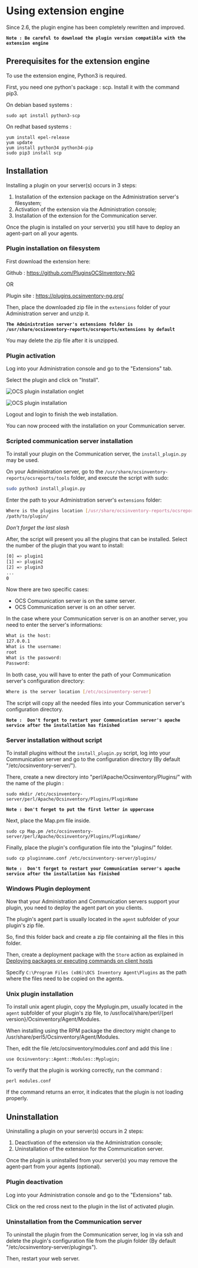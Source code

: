 # Using extension engine

Since 2.6, the plugin engine has been completely rewritten and improved.

**`Note : Be careful to download the plugin version compatible with the extension engine`**

## Prerequisites for the extension engine

To use the extension engine, Python3 is required.

First, you need one python's package : scp.
Install it with the command pip3.

On debian based systems :

```
sudo apt install python3-scp
```

On redhat based systems :

```
yum install epel-release
yum update
yum install python34 python34-pip
sudo pip3 install scp
```

## Installation

Installing a plugin on your server(s) occurs in 3 steps:

1. Installation of the extension package on the Administration server's filesystem;
2. Activation of the extension via the Administration console;
3. Installation of the extension for the Communication server.

Once the plugin is installed on your server(s) you still have to deploy an agent-part on all your agents.

### Plugin installation on filesystem

First download the extension here:

Github : https://github.com/PluginsOCSInventory-NG

OR

Plugin site : https://plugins.ocsinventory-ng.org/

Then, place the downloaded zip file in the `extensions` folder of your Administration server and unzip it.

**` The Administration server's extensions folder is /usr/share/ocsinventory-reports/ocsreports/extensions by default `**

You may delete the zip file after it is unzipped.

### Plugin activation

Log into your Administration console and go to the "Extensions" tab.

Select the plugin and click on "Install".

![OCS plugin installation onglet](../../img/server/reports/plugin_installation_onglet.png)

![OCS plugin installation](../../img/server/reports/plugin_installation.png)

Logout and login to finish the web installation.

You can now proceed with the installation on your Communication server.

### Scripted communication server installation

To install your plugin on the Communication server, the `install_plugin.py` may be used.

On your Administration server, go to the `/usr/share/ocsinventory-reports/ocsreports/tools` 
folder, and execute the script with sudo:

```bash
sudo python3 install_plugin.py
```

Enter the path to your Administration server's `extensions` folder:

```bash
Where is the plugins location [/usr/share/ocsinventory-reports/ocsreports/extensions/]
/path/to/plugin/
```

_Don't forget the last slash_

After, the script will present you all the plugins that can be installed.
Select the number of the plugin that you want to install:

``` bash
[0] => plugin1
[1] => plugin2
[2] => plugin3
...
0
```

Now there are two specific cases:

 * OCS Comuunication server is on the same server.
 * OCS Communication server is on an other server.

In the case where your Communication server is on an another server, you need to enter 
the server's informations:

``` bash
What is the host:
127.0.0.1
What is the username:
root
What is the password:
Password:
```

In both case, you will have to enter the path of your Communication server's configuration directory:

``` bash
Where is the server location [/etc/ocsinventory-server]

```

The script will copy all the needed files into your Communication server's configuration directory.

**`Note :  Don't forget to restart your Communication server's apache service after the installation has finished`**

### Server installation without script

To install plugins without the `install_plugin.py` script, log into your Communication server and go to the configuration 
directory (By default "/etc/ocsinventory-server/").

There, create a new directory into "perl/Apache/Ocsinventory/Plugins/" with the name of the plugin :

```
sudo mkdir /etc/ocsinventory-server/perl/Apache/Ocsinventory/Plugins/PluginName
```

**`Note : Don't forget to put the first letter in uppercase`**

Next, place the Map.pm file inside.

```
sudo cp Map.pm /etc/ocsinventory-server/perl/Apache/Ocsinventory/Plugins/PluginName/
```

Finally, place the plugin's configuration file into the "plugins/" folder.

```
sudo cp pluginname.conf /etc/ocsinventory-server/plugins/
```

**`Note :  Don't forget to restart your Communication server's apache service after the installation has finished`**

### Windows Plugin deployment 

Now that your Administration and Communication servers support your plugin, you need to deploy the agent part on you clients.

The plugin's agent part is usually located in the `agent` subfolder of your plugin's zip file.

So, find this folder back and create a zip file containing all the files in this folder.

Then, create a deployment package with the `Store` action as explained in 
[Deploying packages or executing commands on client hosts](../05.Deployment/Deploying-packages-or-executing-commands-on-client-hosts.md)

Specify `C:\Program Files (x86)\OCS Inventory Agent\Plugins` as the path where the files need to be copied on the agents.

### Unix plugin installation

To install unix agent plugin, copy the Myplugin.pm, usually located in the `agent` subfolder of your plugin's zip file, to /usr/local/share/perl/{perl version}/Ocsinventory/Agent/Modules.

When installing using the RPM package the directory might change to /usr/share/perl5/Ocsinventory/Agent/Modules.

Then, edit the file /etc/ocsinventory/modules.conf and add this line :

    use Ocsinventory::Agent::Modules::Myplugin;

To verify that the plugin is working correctly, run the command :

    perl modules.conf

If the command returns an error, it indicates that the plugin is not loading properly.

## Uninstallation

Uninstalling a plugin on your server(s) occurs in 2 steps:

1. Deactivation of the extension via the Administration console;
3. Uninstallation of the extension for the Communication server.

Once the plugin is uninstalled from your server(s) you may remove the agent-part from your agents (optional).

### Plugin deactivation

Log into your Administration console and go to the "Extensions" tab.

Click on the red cross next to the plugin in the list of activated plugin.

### Uninstallation from the Communication server

To uninstall the plugin from the Communication server, log in via ssh and delete the plugin's configuration file
from the plugin folder (By default "/etc/ocsinventory-server/plugings").

Then, restart your web server.
